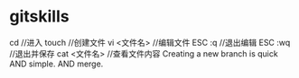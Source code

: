 # gitskills
cd //进入
touch <filename> //创建文件
vi <文件名>  //编辑文件
ESC :q //退出编辑
ESC :wq //退出并保存
cat <文件名>  //查看文件内容
Creating a new branch is quick AND simple.
AND merge.
